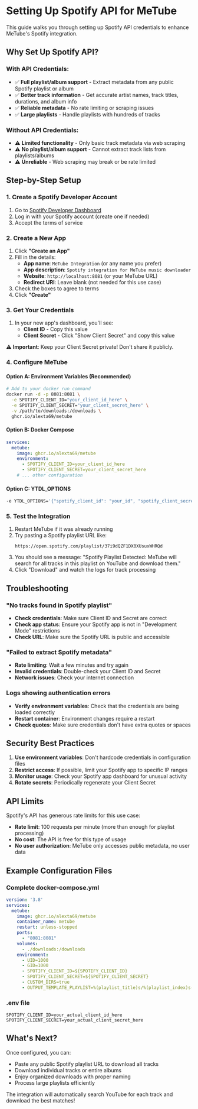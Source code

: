 # Setting Up Spotify API for MeTube

This guide walks you through setting up Spotify API credentials to enhance MeTube's Spotify integration.

## Why Set Up Spotify API?

### With API Credentials:
- ✅ **Full playlist/album support** - Extract metadata from any public Spotify playlist or album
- ✅ **Better track information** - Get accurate artist names, track titles, durations, and album info
- ✅ **Reliable metadata** - No rate limiting or scraping issues
- ✅ **Large playlists** - Handle playlists with hundreds of tracks

### Without API Credentials:
- ⚠️ **Limited functionality** - Only basic track metadata via web scraping
- ⚠️ **No playlist/album support** - Cannot extract track lists from playlists/albums
- ⚠️ **Unreliable** - Web scraping may break or be rate limited

## Step-by-Step Setup

### 1. Create a Spotify Developer Account
1. Go to [Spotify Developer Dashboard](https://developer.spotify.com/dashboard)
2. Log in with your Spotify account (create one if needed)
3. Accept the terms of service

### 2. Create a New App
1. Click **"Create an App"**
2. Fill in the details:
   - **App name**: `MeTube Integration` (or any name you prefer)
   - **App description**: `Spotify integration for MeTube music downloader`
   - **Website**: `http://localhost:8081` (or your MeTube URL)
   - **Redirect URI**: Leave blank (not needed for this use case)
3. Check the boxes to agree to terms
4. Click **"Create"**

### 3. Get Your Credentials
1. In your new app's dashboard, you'll see:
   - **Client ID** - Copy this value
   - **Client Secret** - Click "Show Client Secret" and copy this value

⚠️ **Important**: Keep your Client Secret private! Don't share it publicly.

### 4. Configure MeTube

#### Option A: Environment Variables (Recommended)
```bash
# Add to your docker run command
docker run -d -p 8081:8081 \
  -e SPOTIFY_CLIENT_ID="your_client_id_here" \
  -e SPOTIFY_CLIENT_SECRET="your_client_secret_here" \
  -v /path/to/downloads:/downloads \
  ghcr.io/alexta69/metube
```

#### Option B: Docker Compose
```yaml
services:
  metube:
    image: ghcr.io/alexta69/metube
    environment:
      - SPOTIFY_CLIENT_ID=your_client_id_here
      - SPOTIFY_CLIENT_SECRET=your_client_secret_here
    # ... other configuration
```

#### Option C: YTDL_OPTIONS
```bash
-e YTDL_OPTIONS='{"spotify_client_id": "your_id", "spotify_client_secret": "your_secret"}'
```

### 5. Test the Integration
1. Restart MeTube if it was already running
2. Try pasting a Spotify playlist URL like:
   ```
   https://open.spotify.com/playlist/37i9dQZF1DX0XUsuxWHRQd
   ```
3. You should see a message: "Spotify Playlist Detected: MeTube will search for all tracks in this playlist on YouTube and download them."
4. Click "Download" and watch the logs for track processing

## Troubleshooting

### "No tracks found in Spotify playlist"
- **Check credentials**: Make sure Client ID and Secret are correct
- **Check app status**: Ensure your Spotify app is not in "Development Mode" restrictions
- **Check URL**: Make sure the Spotify URL is public and accessible

### "Failed to extract Spotify metadata"
- **Rate limiting**: Wait a few minutes and try again
- **Invalid credentials**: Double-check your Client ID and Secret
- **Network issues**: Check your internet connection

### Logs showing authentication errors
- **Verify environment variables**: Check that the credentials are being loaded correctly
- **Restart container**: Environment changes require a restart
- **Check quotes**: Make sure credentials don't have extra quotes or spaces

## Security Best Practices

1. **Use environment variables**: Don't hardcode credentials in configuration files
2. **Restrict access**: If possible, limit your Spotify app to specific IP ranges
3. **Monitor usage**: Check your Spotify app dashboard for unusual activity
4. **Rotate secrets**: Periodically regenerate your Client Secret

## API Limits

Spotify's API has generous rate limits for this use case:
- **Rate limit**: 100 requests per minute (more than enough for playlist processing)
- **No cost**: The API is free for this type of usage
- **No user authorization**: MeTube only accesses public metadata, no user data

## Example Configuration Files

### Complete docker-compose.yml
```yaml
version: '3.8'
services:
  metube:
    image: ghcr.io/alexta69/metube
    container_name: metube
    restart: unless-stopped
    ports:
      - "8081:8081"
    volumes:
      - ./downloads:/downloads
    environment:
      - UID=1000
      - GID=1000
      - SPOTIFY_CLIENT_ID=${SPOTIFY_CLIENT_ID}
      - SPOTIFY_CLIENT_SECRET=${SPOTIFY_CLIENT_SECRET}
      - CUSTOM_DIRS=true
      - OUTPUT_TEMPLATE_PLAYLIST=%(playlist_title)s/%(playlist_index)s-%(title)s.%(ext)s
```

### .env file
```env
SPOTIFY_CLIENT_ID=your_actual_client_id_here
SPOTIFY_CLIENT_SECRET=your_actual_client_secret_here
```

## What's Next?

Once configured, you can:
- Paste any public Spotify playlist URL to download all tracks
- Download individual tracks or entire albums
- Enjoy organized downloads with proper naming
- Process large playlists efficiently

The integration will automatically search YouTube for each track and download the best matches!